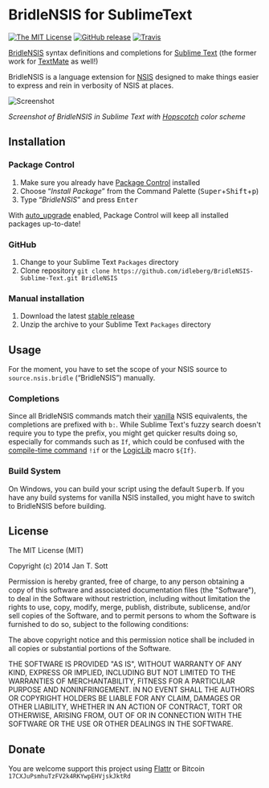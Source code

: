 # BridleNSIS for SublimeText

[![The MIT License](https://img.shields.io/badge/license-MIT-orange.svg?style=flat-square)](http://opensource.org/licenses/MIT)
[![GitHub release](https://img.shields.io/github/release/idleberg/BridleNSIS-Sublime-Text.svg?style=flat-square)](https://github.com/idleberg/BridleNSIS-Sublime-Text/releases)
[![Travis](https://img.shields.io/travis/idleberg/BridleNSIS-Sublime-Text.svg?style=flat-square)](https://travis-ci.org/idleberg/BridleNSIS-Sublime-Text)

[BridleNSIS](https://github.com/henrikor2/bridlensis) syntax definitions and completions for [Sublime Text](http://www.sublimetext.com/) (the former work for [TextMate](http://macromates.com/) as well!)

BridleNSIS is a language extension for [NSIS](http://nsis.sourceforge.net) designed to make things easier to express and rein in verbosity of NSIS at places.

![Screenshot](https://raw.github.com/idleberg/BridleNSIS-Sublime-Text/master/screenshot.png)

*Screenshot of BridleNSIS in Sublime Text with [Hopscotch](https://github.com/idleberg/Hopscotch) color scheme*

## Installation

### Package Control

1. Make sure you already have [Package Control](http://wbond.net/sublime_packages/package_control/) installed
2. Choose “*Install Package*” from the Command Palette (<kbd>Super</kbd>+<kbd>Shift</kbd>+<kbd>p</kbd>)
3. Type “*BridleNSIS*” and press <kbd>Enter</kbd>

With [auto_upgrade](http://wbond.net/sublime_packages/package_control/settings/) enabled, Package Control will keep all installed packages up-to-date!

### GitHub

1. Change to your Sublime Text `Packages` directory
2. Clone repository `git clone https://github.com/idleberg/BridleNSIS-Sublime-Text.git BridleNSIS`

### Manual installation

1. Download the latest [stable release](https://github.com/idleberg/BridleNSIS-Sublime-Text/releases)
2. Unzip the archive to your Sublime Text `Packages` directory

## Usage

For the moment, you have to set the scope of your NSIS source to `source.nsis.bridle` (“BridleNSIS”) manually.

### Completions

Since all BridleNSIS commands match their [vanilla](https://en.wikipedia.org/wiki/Vanilla_software) NSIS equivalents, the completions are prefixed with `b:`. While Sublime Text's fuzzy search doesn't require you to type the prefix, you might get quicker results doing so, especially for commands such as `If`, which could be confused with the [compile-time command](https://github.com/NSIS-Dev/Documentation/blob/master/Reference/!if.markdown) `!if` or the [LogicLib](https://github.com/NSIS-Dev/Documentation/blob/master/Includes/LogicLib/If.markdown) macro `${If}`.

### Build System

On Windows, you can build your script using the default <kbd>Super</kbd><kbd>b</kbd>. If you have any build systems for vanilla NSIS installed, you might have to switch to BridleNSIS before building.

## License

The MIT License (MIT)

Copyright (c) 2014 Jan T. Sott

Permission is hereby granted, free of charge, to any person obtaining a copy
of this software and associated documentation files (the "Software"), to deal
in the Software without restriction, including without limitation the rights
to use, copy, modify, merge, publish, distribute, sublicense, and/or sell
copies of the Software, and to permit persons to whom the Software is
furnished to do so, subject to the following conditions:

The above copyright notice and this permission notice shall be included in
all copies or substantial portions of the Software.

THE SOFTWARE IS PROVIDED "AS IS", WITHOUT WARRANTY OF ANY KIND, EXPRESS OR
IMPLIED, INCLUDING BUT NOT LIMITED TO THE WARRANTIES OF MERCHANTABILITY,
FITNESS FOR A PARTICULAR PURPOSE AND NONINFRINGEMENT. IN NO EVENT SHALL THE
AUTHORS OR COPYRIGHT HOLDERS BE LIABLE FOR ANY CLAIM, DAMAGES OR OTHER
LIABILITY, WHETHER IN AN ACTION OF CONTRACT, TORT OR OTHERWISE, ARISING FROM,
OUT OF OR IN CONNECTION WITH THE SOFTWARE OR THE USE OR OTHER DEALINGS IN
THE SOFTWARE.

## Donate

You are welcome support this project using [Flattr](https://flattr.com/submit/auto?user_id=idleberg&url=https://github.com/idleberg/BridleNSIS-Sublime-Text) or Bitcoin `17CXJuPsmhuTzFV2k4RKYwpEHVjskJktRd`